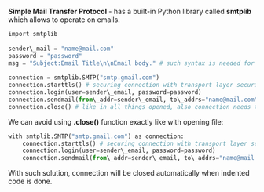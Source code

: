 


  
**Simple Mail Transfer Protocol** - has a built-in Python library called **smtplib** which allows to operate on emails.   
  

```python
import smtplib  
  
sender\_mail = "name@mail.com"  
password = "password"  
msg = "Subject:Email Title\n\nEmail body." # such syntax is needed for email to has a title and a body  
  
connection = smtplib.SMTP("smtp.gmail.com")  
connection.starttls() # securing connection with transport layer security protocol  
connection.login(user=sender\_email, password=password)  
connection.sendmail(from\_addr=sender\_email, to\_addrs="name@mail.com", msg=msg)  
connection.close() # like in all things opened, also connection needs to be closed after operation is done  

```
  
  
We can avoid using **.close()** function exactly like with opening file:  
  

```python
with smtplib.SMTP("smtp.gmail.com") as connection:  
	connection.starttls() # securing connection with transport layer security protocol  
	connection.login(user=sender\_email, password=password)  
	connection.sendmail(from\_addr=sender\_email, to\_addrs="name@mail.com", msg=msg)
```
  
  
With such solution, connection will be closed automatically when indented code is done.